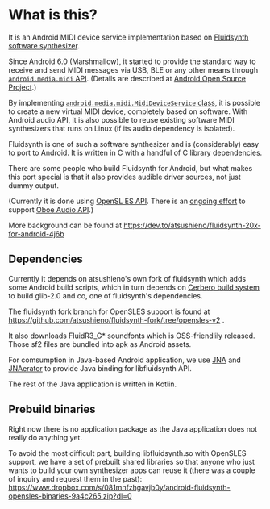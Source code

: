 # What is this?

It is an Android MIDI device service implementation based on [Fluidsynth software synthesizer](https://github.com/Fluidsynth/fluidsynth/).

Since Android 6.0 (Marshmallow), it started to provide the standard way to
receive and send MIDI messages via USB, BLE or any other means through
[`android.media.midi` API](https://developer.android.com/reference/android/media/midi/package-summary). (Details are described at [Android Open Source Project](https://source.android.com/devices/audio/midi).)

By implementing [`android.media.midi.MidiDeviceService` class](https://developer.android.com/reference/android/media/midi/MidiDeviceService), it is possible
to create a new virtual MIDI device, completely based on software.
With Android audio API, it is also possible to reuse existing software
MIDI synthesizers that runs on Linux (if its audio dependency is isolated).

Fluidsynth is one of such a software synthesizer and is (considerably) easy
to port to Android. It is written in C with a handful of C library dependencies.

There are some people who build Fluidsynth for Android, but what makes
this port special is that it also provides audible driver sources, not just
dummy output.

(Currently it is done using [OpenSL ES API](https://developer.android.com/ndk/guides/audio/opensl/). There is an [ongoing effort](https://github.com/atsushieno/fluidsynth-midi-service-j/issues/6) to support [Oboe Audio API](https://github.com/google/Oboe).)

More background can be found at https://dev.to/atsushieno/fluidsynth-20x-for-android-4j6b

## Dependencies

Currently it depends on atsushieno's own fork of fluidsynth which adds some
Android build scripts, which in turn depends on [Cerbero build system](https://cgit.freedesktop.org/gstreamer/cerbero/) to build glib-2.0 and co, one of fluidsynth's dependencies.

The fluidsynth fork branch for OpenSLES support is found at https://github.com/atsushieno/fluidsynth-fork/tree/opensles-v2 .

It also downloads FluidR3_G* soundfonts which is OSS-friendlily released.
Those sf2 files are bundled into apk as Android assets.

For comsumption in Java-based Android application, we use [JNA](https://github.com/java-native-access/jna) and [JNAerator](https://github.com/nativelibs4java/JNAerator) to provide Java binding for libfluidsynth API.

The rest of the Java application is written in Kotlin.

## Prebuild binaries

Right now there is no application package as the Java application does not
really do anything yet.

To avoid the most difficult part, building libfluidsynth.so with OpenSLES support, we have a set of prebuilt shared libraries so that anyone who just wants to build your own synthesizer apps can reuse it (there was a couple of inquiry and request them in the past):
https://www.dropbox.com/s/081mnfzhgavjb0y/android-fluidsynth-opensles-binaries-9a4c265.zip?dl=0


